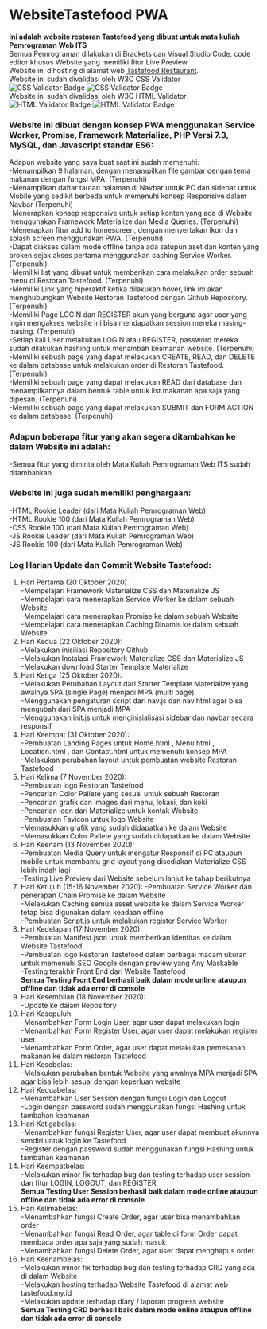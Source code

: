 # WebsiteTastefood PWA
**Ini adalah website restoran Tastefood yang dibuat untuk mata kuliah Pemrograman Web ITS**    
Semua Pemrograman dilakukan di Brackets dan Visual Studio Code, code editor khusus Website yang memiliki fitur Live Preview   
Website ini dihosting di alamat web [Tastefood Restaurant](http://tastefood.my.id/).    
Website ini sudah divalidasi oleh W3C CSS Validator     
![CSS Validator Badge](http://jigsaw.w3.org/css-validator/images/vcss) ![CSS Validator Badge](http://jigsaw.w3.org/css-validator/images/vcss-blue)     
Website ini sudah divalidasi oleh W3C HTML Validator     
![HTML Validator Badge](https://www.w3.org/Icons/valid-html401) ![HTML Validator Badge](https://www.w3.org/Icons/valid-html401-blue) 

### Website ini dibuat dengan konsep PWA menggunakan Service Worker, Promise, Framework Materialize, PHP Versi 7.3, MySQL, dan Javascript standar ES6:  
Adapun website yang saya buat saat ini sudah memenuhi:  
-Menampilkan 9 halaman, dengan menampilkan file gambar dengan tema makanan dengan fungsi MPA. (Terpenuhi)  
-Menampilkan daftar tautan halaman di Navbar untuk PC dan sidebar untuk Mobile yang sedikit berbeda untuk memenuhi konsep Responsive dalam Navbar (Terpenuhi)  
-Menerapkan konsep responsive untuk setiap konten yang ada di Website menggunakan Framework Materialize dan Media Queries. (Terpenuhi)    
-Menerapkan fitur add to homescreen, dengan menyertakan ikon dan splash screen menggunakan PWA. (Terpenuhi)    
-Dapat diakses dalam mode offline tanpa ada satupun aset dan konten yang broken sejak akses pertama menggunakan caching Service Worker. (Terpenuhi)  
-Memiliki list yang dibuat untuk memberikan cara melakukan order sebuah menu di Restoran Tastefood. (Terpenuhi)    
-Memiliki Link yang hiperaktif ketika dilakukan hover, link ini akan menghubungkan Website Restoran Tastefood dengan Github Repository. (Terpenuhi)    
-Memiliki Page LOGIN dan REGISTER akun yang berguna agar user yang ingin mengakses website ini bisa mendapatkan session mereka masing-masing. (Terpenuhi)    
-Setiap kali User melakukan LOGIN atau REGISTER, password mereka sudah dilakukan hashing untuk menambah keamanan website. (Terpenuhi)   
-Memiliki sebuah page yang dapat melakukan CREATE, READ, dan DELETE ke dalam database untuk melakukan order di Restoran Tastefood. (Terpenuhi)      
-Memiliki sebuah page yang dapat melakukan READ dari database dan menampilkannya dalam bentuk table untuk list makanan apa saja yang dipesan. (Terpenuhi)   
-Memiliki sebuah page yang dapat melakukan SUBMIT dan FORM ACTION ke dalam database. (Terpenuhi)   

### Adapun beberapa fitur yang akan segera ditambahkan ke dalam Website ini adalah:    
-Semua fitur yang diminta oleh Mata Kuliah Pemrograman Web ITS sudah ditambahkan 

### Website ini juga sudah memiliki penghargaan:  
-HTML Rookie Leader (dari Mata Kuliah Pemrograman Web)    
-HTML Rookie 100 (dari Mata Kuliah Pemrograman Web)      
-CSS Rookie 100 (dari Mata Kuliah Pemrograman Web)    
-JS Rookie Leader (dari Mata Kuliah Pemrograman Web)  
-JS Rookie 100 (dari Mata Kuliah Pemrograman Web)  

### Log Harian Update dan Commit Website Tastefood:  
1. Hari Pertama (20 Oktober 2020) :        
-Mempelajari Framework Materialize CSS dan Materialize JS  
-Mempelajari cara menerapkan Service Worker ke dalam sebuah Website  
-Mempelajari cara menerapkan Promise ke dalam sebuah Website  
-Mempelajari cara menerapkan Caching Dinamis ke dalam sebuah Website  
2. Hari Kedua (22 Oktober 2020):  
-Melakukan inisiliasi Repository Github  
-Melakukan Instalasi Framework Materialize CSS dan Materialize JS  
-Melakukan download Starter Template Materialize  
3. Hari Ketiga (25 Oktober 2020):  
-Melakukan Perubahan Layout dari Starter Template Materialize yang awalnya SPA (single Page) menjadi MPA (multi page)          
-Menggunakan pengaturan script dari nav.js dan nav.html agar bisa mengubah dari SPA menjadi MPA     
-Menggunakan init.js untuk menginisialisasi sidebar dan navbar secara responsif
4. Hari Keempat (31 Oktober 2020):   
-Pembuatan Landing Pages untuk Home.html , Menu.html , Location.html , dan Contact.html untuk memenuhi konsep MPA   
-Melakukan perubahan layout untuk pembuatan website Restoran Tastefood    
5. Hari Kelima (7 November 2020):   
-Pembuatan logo Restoran Tastefood  
-Pencarian Color Pallete yang sesuai untuk sebuah Restoran    
-Pencarian grafik dan images dari menu, lokasi, dan koki    
-Pencarian icon dari Materialize untuk kontak Website    
-Pembuatan Favicon untuk logo Website    
-Memasukkan grafik yang sudah didapatkan ke dalam Website    
-Memasukkan Color Pallete yang sudah didapatkan ke dalam Website   
6. Hari Keenam (13 November 2020):    
-Pembuatan Media Query untuk mengatur Responsif di PC ataupun mobile untuk membantu grid layout yang disediakan Materialize CSS lebih indah lagi  
-Testing Live Preview dari Website sebelum lanjut ke tahap berikutnya    
7. Hari Ketujuh (15-16 November 2020):
-Pembuatan Service Worker dan penerapan Chain Promise ke dalam Website    
-Melakukan Caching semua asset website ke dalam Service Worker tetap bisa digunakan dalam keadaan offline    
-Pembuatan Script.js untuk melakukan register Service Worker  
8. Hari Kedelapan (17 November 2020):  
-Pembuatan Manifest.json untuk memberikan identitas ke dalam Website Tastefood  
-Pembuatan logo Restoran Tastefood dalam berbagai macam ukuran untuk memenuhi SEO Google dengan preview yang Any Maskable  
-Testing terakhir Front End dari Website Tastefood  
**Semua Testing Front End berhasil baik dalam mode online ataupun offline dan tidak ada error di console**    
9. Hari Kesembilan (18 November 2020):  
-Update ke dalam Repository   
10. Hari Kesepuluh:  
-Menambahkan Form Login User, agar user dapat melakukan login    
-Menambahkan Form Register User, agar user dapat melakukan register user     
-Menambahkan Form Order, agar user dapat melakukan pemesanan makanan ke dalam restoran Tastefood      
11. Hari Kesebelas:   
-Melakukan perubahan bentuk Website yang awalnya MPA menjadi SPA agar bisa lebih sesuai dengan keperluan website    
12. Hari Keduabelas:    
-Menambahkan User Session dengan fungsi Login dan Logout    
-Login dengan password sudah menggunakan fungsi Hashing untuk tambahan keamanan     
13. Hari Ketigabelas:  
-Menambahkan fungsi Register User, agar user dapat membuat akunnya sendiri untuk login ke Tastefood      
-Register dengan password sudah menggunakan fungsi Hashing untuk tambahan keamanan      
14. Hari Keempatbelas:    
-Melakukan minor fix terhadap bug dan testing terhadap user session dan fitur LOGIN, LOGOUT, dan REGISTER    
**Semua Testing User Session berhasil baik dalam mode online ataupun offline dan tidak ada error di console**    
15. Hari Kelimabelas:    
-Menambahkan fungsi Create Order, agar user bisa menambahkan order   
-Menambahkan fungsi Read Order, agar table di form Order dapat membaca order apa saja yang sudah masuk    
-Menambahkan fungsi Delete Order, agar user dapat menghapus order
16. Hari Keenambelas:  
-Melakukan minor fix terhadap bug dan testing terhadap CRD yang ada di dalam Website     
-Melakukan hosting terhadap Website Tastefood di alamat web tastefood.my.id   
-Melakukan update terhadap diary / laporan progress website    
**Semua Testing CRD berhasil baik dalam mode online ataupun offline dan tidak ada error di console**

